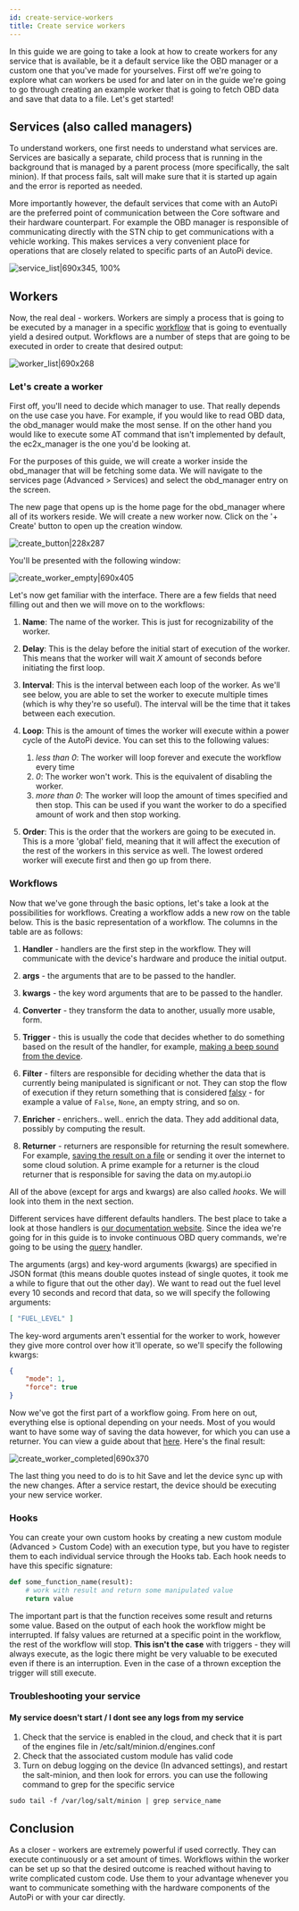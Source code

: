 ```yaml
---
id: create-service-workers
title: Create service workers
---
```


In this guide we are going to take a look at how to create workers for any service that is available, be it a default service like the OBD manager or a custom one that you've made for yourselves. First off we're going to explore what can workers be used for and later on in the guide we're going to go through creating an example worker that is going to fetch OBD data and save that data to a file. Let's get started!

## Services (also called managers)
To understand workers, one first needs to understand what services are. Services are basically a separate, child process that is running in the background that is managed by a parent process (more specifically, the salt minion). If that process fails, salt will make sure that it is started up again and the error is reported as needed. 

More importantly however, the default services that come with an AutoPi are the preferred point of communication between the Core software and their hardware counterpart. For example the OBD manager is responsible of communicating directly with the STN chip to get communications with a vehicle working. This makes services a very convenient place for operations that are closely related to specific parts of an AutoPi device.

![service_list|690x345, 100%](../../static/img/guides/create_service_workers/service_list.png) 

## Workers
Now, the real deal - workers. Workers are simply a process that is going to be executed by a manager in a specific [workflow](http://docs.autopi.io/services/) that is going to eventually yield a desired output. Workflows are a number of steps that are going to be executed in order to create that desired output:

![worker_list|690x268](../../static/img/guides/create_service_workers/worker_list.png) 

### Let's create a worker
First off, you'll need to decide which manager to use. That really depends on the use case you have. For example, if you would like to read OBD data, the obd_manager would make the most sense. If on the other hand you would like to execute some AT command that isn't implemented by default, the ec2x_manager is the one you'd be looking at.

For the purposes of this guide, we will create a worker inside the obd_manager that will be fetching some data. We will navigate to the services page (Advanced > Services) and select the obd_manager entry on the screen.

The new page that opens up is the home page for the obd_manager where all of its workers reside. We will create a new worker now. Click on the '+ Create' button to open up the creation window.

![create_button|228x287](../../static/img/guides/create_service_workers/create_button.png) 

You'll be presented with the following window:

![create_worker_empty|690x405](../../static/img/guides/create_service_workers/create_worker_empty.png) 

Let's now get familiar with the interface. There are a few fields that need filling out and then we will move on to the workflows:

1. **Name**: The name of the worker. This is just for recognizability of the worker.

2. **Delay**: This is the delay before the initial start of execution of the worker. This means that the worker will wait *X* amount of seconds before initiating the first loop.

3. **Interval**: This is the interval between each loop of the worker. As we'll see below, you are able to set the worker to execute multiple times (which is why they're so useful). The interval will be the time that it takes between each execution.

4. **Loop**: This is the amount of times the worker will execute within a power cycle of the AutoPi device. You can set this to the following values:

    1. *less than 0*: The worker will loop forever and execute the workflow every time
    2. *0*: The worker won't work. This is the equivalent of disabling the worker.
    3. *more than 0*: The worker will loop the amount of times specified and then stop. This can be used if you want the worker to do a specified amount of work and then stop working.

5. **Order**: This is the order that the workers are going to be executed in. This is a more 'global' field, meaning that it will affect the execution of the rest of the workers in this service as well. The lowest ordered worker will execute first and then go up from there.

### Workflows
Now that we've gone through the basic options, let's take a look at the possibilities for workflows. Creating a workflow adds a new row on the table below. This is the basic representation of a workflow. The columns in the table are as follows:

1. **Handler** - handlers are the first step in the workflow. They will communicate with the device's hardware and produce the initial output.

2. **args** - the arguments that are to be passed to the handler.

3. **kwargs** - the key word arguments that are to be passed to the handler.

4. **Converter** - they transform the data to another, usually more usable, form.

5. **Trigger** - this is usually the code that decides whether to do something based on the result of the handler, for example, [making a beep sound from the device](https://community.autopi.io/t/custom-code-write-custom-trigger-to-play-beep-sound-when-speeding/1566).

6. **Filter** - filters are responsible for deciding whether the data that is currently being manipulated is significant or not. They can stop the flow of execution if they return something that is considered [falsy](https://stackoverflow.com/questions/39983695/what-is-truthy-and-falsy-how-is-it-different-from-true-and-false) - for example a value of `False`, `None`, an empty string, and so on. 

7. **Enricher** - enrichers.. well.. enrich the data. They add additional data, possibly by computing the result.

8. **Returner** - returners are responsible for returning the result somewhere. For example, [saving the result on a file](https://community.autopi.io/t/custom-code-redirect-logged-data-and-store-it-in-a-file-or-anywhere/1521) or sending it over the internet to some cloud solution. A prime example for a returner is the cloud returner that is responsible for saving the data on my.autopi.io

All of the above (except for args and kwargs) are also called *hooks*. We will look into them in the next section.

Different services have different defaults handlers. The best place to take a look at those handlers is [our documentation website](http://docs.autopi.io/services/). Since the idea we're going for in this guide is to invoke continuous OBD query commands, we're going to be using the [query](http://docs.autopi.io/services/obd_manager/#query) handler.

The arguments (args) and key-word arguments (kwargs) are specified in JSON format (this means double quotes instead of single quotes, it took me a while to figure that out the other day). We want to read out the fuel level every 10 seconds and record that data, so we will specify the following arguments:
```json
[ "FUEL_LEVEL" ]
```

The key-word arguments aren't essential for the worker to work, however they give more control over how it'll operate, so we'll specify the following kwargs:
```json
{
    "mode": 1,
    "force": true
}
```

Now we've got the first part of a workflow going. From here on out, everything else is optional depending on your needs. Most of you would want to have some way of saving the data however, for which you can use a returner. You can view a guide about that [here](https://community.autopi.io/t/custom-code-redirect-logged-data-and-store-it-in-a-file-or-anywhere/1521). Here's the final result:

![create_worker_completed|690x370](../../static/img/guides/create_service_workers/create_worker_completed.png)

The last thing you need to do is to hit Save and let the device sync up with the new changes. After a service restart, the device should be executing your new service worker.

### Hooks
You can create your own custom hooks by creating a new custom module (Advanced > Custom Code) with an execution type, but you have to register them to each individual service through the Hooks tab. Each hook needs to have this specific signature:

```python
def some_function_name(result):
    # work with result and return some manipulated value
    return value
```

The important part is that the function receives some result and returns some value. Based on the output of each hook the workflow might be interrupted. If falsy values are returned at a specific point in the workflow, the rest of the workflow will stop. **This isn't the case** with triggers - they will always execute, as the logic there might be very valuable to be executed even if there is an interruption. Even in the case of a thrown exception the trigger will still execute.

### Troubleshooting your service

#### My service doesn't start / I dont see any logs from my service
1. Check that the service is enabled in the cloud, and check that it is part of the engines file in /etc/salt/minion.d/engines.conf
2. Check that the associated custom module has valid code
3. Turn on debug logging on the device (In advanced settings), and restart the salt-minion, and then look for errors.
you can use the following command to grep for the specific service

```
sudo tail -f /var/log/salt/minion | grep service_name
```

## Conclusion
As a closer - workers are extremely powerful if used correctly. They can execute continuously or a set amount of times. Workflows within the worker can be set up so that the desired outcome is reached without having to write complicated custom code. Use them to your advantage whenever you want to communicate something with the hardware components of the AutoPi or with your car directly.